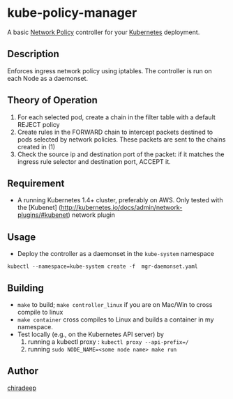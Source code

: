 # kube-policy-manager

A basic [Network Policy](http://kubernetes.io/docs/user-guide/networkpolicies/) controller for your [Kubernetes](https://kubernetes.io) deployment.

## Description

Enforces ingress network policy using iptables. The controller is run on each Node as a daemonset. 

## Theory of Operation
1. For each selected pod, create a chain in the filter table with a default REJECT policy
2. Create  rules in the FORWARD chain to intercept packets destined to pods selected by network policies. These packets are sent to the chains created in (1)
3. Check the source ip  and destination port of the packet: if it matches the ingress rule selector and destination port, ACCEPT it.

## Requirement

* A running Kubernetes 1.4+ cluster, preferably on AWS. Only tested with the [Kubenet] (http://kubernetes.io/docs/admin/network-plugins/#kubenet) network plugin


## Usage
* Deploy the controller as a daemonset in the `kube-system` namespace

``kubectl --namespace=kube-system create -f  mgr-daemonset.yaml ``

## Building
* `make` to build; `make controller_linux` if you are on Mac/Win to cross compile to linux
* `make container` cross compiles to Linux and builds a container in my namespace. 
* Test locally (e.g., on the Kubernetes API server) by 
  1. running a kubectl proxy : `kubectl proxy --api-prefix=/`
  2. running `sudo NODE_NAME=<some node name> make run`


## Author

[chiradeep](https://github.com/chiradeep)


